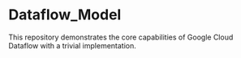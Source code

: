# Dataflow_Model

This repository demonstrates the core capabilities of Google Cloud Dataflow with a trivial implementation.